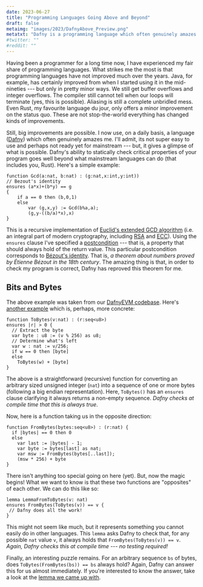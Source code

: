 ```yaml
---
date: 2023-06-27
title: "Programming Languages Going Above and Beyond"
draft: false
metaimg: "images/2023/DafnyAbove_Preview.png"
metatxt: "Dafny is a programming language which often genuinely amazes me."
#twitter: ""
#reddit: ""
---
```


Having been a programmer for a long time now, I have experienced my
fair share of programming languages.  What strikes me the most is that
programming languages have not improved much over the years.  Java,
for example, has certainly improved from when I started using it in
the mid-nineties --- but only in pretty minor ways.  We still get
buffer overflows and integer overflows.  The compiler still cannot
tell when our loops will terminate (yes, this is possible).  Aliasing
is still a complete unbridled mess.  Even Rust, my favourite language
du jour, only offers a minor improvement on the status quo.  These are
not stop-the-world everything has changed kinds of improvements.

Still, big improvements are possible.  I now use, on a daily basis, a
language ([Dafny](https://github.com/dafny-lang/dafny/)) which often
genuinely amazes me.  I'll admit, its not super easy to use and
perhaps not ready yet for mainstream --- but, it gives a glimpse of
what is possible.  Dafny's ability to statically check critical
properties of your program goes well beyond what mainstream languages
can do (that includes you, Rust).  Here's a simple example:

```dafny
function Gcd(a:nat, b:nat) : (g:nat,x:int,y:int))
// Bezout's identity
ensures (a*x)+(b*y) == g
{
    if a == 0 then (b,0,1)
    else
        var (g,x,y) := Gcd(b%a,a);
        (g,y-((b/a)*x),x)
}
```

This is a recursive implementation of [Euclid's extended GCD
algorithm](https://en.wikipedia.org/wiki/Extended_Euclidean_algorithm)
(i.e. an integral part of modern cryptography, including
[RSA](https://en.wikipedia.org/wiki/RSA_(cryptosystem)) and
[ECC](https://en.wikipedia.org/wiki/Elliptic-curve_cryptography)).
Using the `ensures` clause I've specified a
[postcondition](https://en.wikipedia.org/wiki/Postcondition) --- that
is, a property that should always hold of the return value.  This
particular postcondition corresponds to [Bézout's
identity](https://en.wikipedia.org/wiki/B%C3%A9zout%27s_identity).
That is, _a theorem about numbers proved by Étienne Bézout in the 18th
century_.  The amazing thing is that, in order to check my program is
correct, Dafny has reproved this theorem for me.  

## Bits and Bytes

The above example was taken from our [DafnyEVM
codebase](https://github.com/Consensys/evm-dafny/blob/63a9da2335634572bfb1dcf616c7eda081bf7d8f/src/dafny/util/int.dfy#L185).
Here's [another
example](https://github.com/Consensys/evm-dafny/blob/63a9da2335634572bfb1dcf616c7eda081bf7d8f/src/dafny/util/int.dfy#L254)
which is, perhaps, more concrete:

```dafny
function ToBytes(v:nat) : (r:seq<u8>)
ensures |r| > 0 {
  // Extract the byte
  var byte : u8 := (v % 256) as u8;
  // Determine what's left
  var w : nat := v/256;
  if w == 0 then [byte]
  else
    ToBytes(w) + [byte]
}
```

The above is a straightforward (recursive) function for converting an
arbitrary sized unsigned integer (`nat`) into a sequence of one or
more bytes (following a big endian representation).  Here, `ToBytes()`
has an `ensures` clause clarifying it always returns a non-empty
sequence.  _Dafny checks at compile time that this is always true_.

Now, here is a function taking us in the opposite direction:

```dafny
function FromBytes(bytes:seq<u8>) : (r:nat) {
  if |bytes| == 0 then 0
  else
    var last := |bytes| - 1;
    var byte := bytes[last] as nat;
    var msw := FromBytes(bytes[..last]);
    (msw * 256) + byte
}
```

There isn't anything too special going on here (yet).  But, now the
magic begins!  What we want to know is that these two functions are
"opposites" of each other.  We can do this like so:

```
lemma LemmaFromToBytes(v: nat)
ensures FromBytes(ToBytes(v)) == v {
 // Dafny does all the work!
}
```

This might not seem like much, but it represents something you cannot
easily do in other languages.  This `lemma` asks Dafny to check that,
for any possible `nat` value `v`, it always holds that
`FromBytes(ToBytes(v)) == v`.  _Again, Dafny checks this at compile
time --- no testing required!_

Finally, an interesting puzzle remains.  For an arbitrary sequence
`bs` of bytes, does `ToBytes(FromBytes(bs)) == bs` always hold?
Again, Dafny can answer this for us almost immediately.  If
you're interested to know the answer, take a look at the [lemma we
came up
with](https://github.com/Consensys/evm-dafny/blob/63a9da2335634572bfb1dcf616c7eda081bf7d8f/src/dafny/util/int.dfy#L310).
